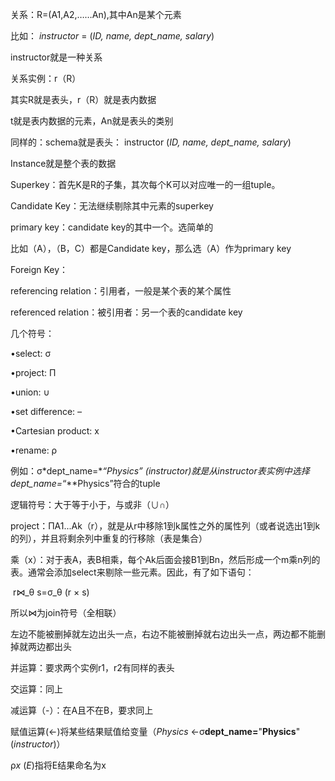 关系：R=(A1,A2,……An),其中An是某个元素

比如：   *instructor*  = (*ID, name, dept_name, salary*)

instructor就是一种关系

关系实例：r（R）

其实R就是表头，r（R）就是表内数据

t就是表内数据的元素，An就是表头的类别

同样的：schema就是表头：  instructor (*ID, name, dept_name, salary*)

Instance就是整个表的数据

Superkey：首先K是R的子集，其次每个K可以对应唯一的一组tuple。

Candidate Key：无法继续剔除其中元素的superkey

primary key：candidate key的其中一个。选简单的

比如（A），（B，C）都是Candidate key，那么选（A）作为primary key

Foreign Key：

referencing relation：引用者，一般是某个表的某个属性

referenced relation：被引用者：另一个表的candidate key

几个符号：

•select: σ

•project: Π

•union: ∪

•set difference: *–* 

•Cartesian product: x

•rename: ρ

例如：σ*dept_name=**“**Physics”* (*instructor*)就是从instructor表实例中选择dept_name=**“**Physics”符合的tuple

逻辑符号：大于等于小于，与或非（∪∩）

 project：ΠA1...Ak（r），就是从r中移除1到k属性之外的属性列（或者说选出1到k的列），并且将剩余列中重复的行移除（表是集合）

乘（x）：对于表A，表B相乘，每个Ak后面会接B1到Bn，然后形成一个m乘n列的表。通常会添加select来剔除一些元素。因此，有了如下语句：

​        r⋈_θ s=σ_θ (r × s)

所以⋈为join符号（全相联）

左边不能被删掉就左边出头一点，右边不能被删掉就右边出头一点，两边都不能删掉就两边都出头

并运算：要求两个实例r1，r2有同样的表头

交运算：同上

减运算（-）：在A且不在B，要求同上

赋值运算(<-)将某些结果赋值给变量（*Physics* <-σ**dept_name=**"**Physics**"(*instructor*)）

ρ*x* (*E*)指将E结果命名为x